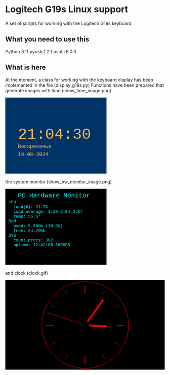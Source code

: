 # Logitech G19s Linux support

A set of scripts for working with the Logitech G19s keyboard


## What you need to use this

Python 3.11
pyusb 1.2.1
psutil 6.0.0

## What is here

At the moment, a class for working with the keyboard display has been implemented in the file (display_g19s.py)
Functions have been prepared that generate images with time (show_time_image.png) 

![show_time_image](show_time_image.png)

 the system monitor (show_hw_monitor_image.png)

![show_hw_monitor_image](show_hw_monitor_image.png)

and clock (clock.gif)

![show_hw_monitor_image](clock.gif)


